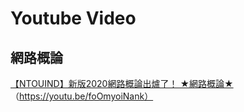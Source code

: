 # Youtube Video

## 網路概論

[【NTOUIND】新版2020網路概論出爐了！ ★網路概論★](https://youtu.be/foOmyoiNank) （https://youtu.be/foOmyoiNank）

